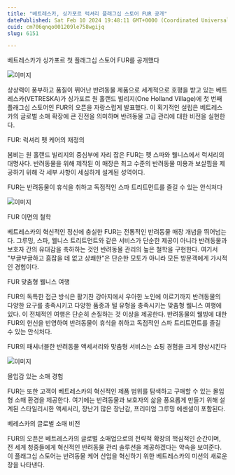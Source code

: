 ```yaml
---
title: "베트레스카, 싱가포르 럭셔리 플래그십 스토어 FUR 공개"
datePublished: Sat Feb 10 2024 19:48:11 GMT+0000 (Coordinated Universal Time)
cuid: cm706qnqo001209le758wgijq
slug: 6151

---
```



베트레스카가 싱가포르 첫 플래그십 스토어 FUR를 공개했다

![이미지](https://cdn.hashnode.com/res/hashnode/image/upload/v1739260402450/2f223a7b-885d-490d-82c3-c998b17236e2.jpeg)

상상력이 풍부하고 품질이 뛰어난 반려동물 제품으로 세계적으로 호평을 받고 있는 베트레스카(VETRESKA)가 싱가포르 원 홀랜드 빌리지(One Holland Village)에 첫 번째 플래그십 스토어인 FUR의 오픈을 자랑스럽게 발표했다. 이 획기적인 설립은 베트레스카의 글로벌 소매 확장에 큰 진전을 의미하며 반려동물 고급 관리에 대한 비전을 실현한다.

FUR: 럭셔리 펫 케어의 재정의

붐비는 원 홀랜드 빌리지의 중심부에 자리 잡은 FUR는 펫 스파와 웰니스에서 럭셔리의 대명사다. 반려동물을 위해 제작된 이 매장은 최고 수준의 반려동물 미용과 보살핌을 제공하기 위해 각 세부 사항이 세심하게 설계된 성역이다.

FUR는 반려동물이 휴식을 취하고 독점적인 스파 트리트먼트를 즐길 수 있는 안식처다

![이미지](https://cdn.hashnode.com/res/hashnode/image/upload/v1739260404534/0d998020-e5b8-431e-a01b-17b2cf24e137.jpeg)

FUR 이면의 철학

베트레스카의 혁신적인 정신에 충실한 FUR는 전통적인 반려동물 매장 개념을 뛰어넘는다. 그루밍, 스파, 웰니스 트리트먼트와 같은 서비스가 단순한 제공이 아니라 반려동물과 보호자 간의 유대감을 축하하는 것인 반려동물 관리의 높은 철학을 구현한다. 여기서 "부글부글하고 흠잡을 데 없고 상쾌한"은 단순한 모토가 아니라 모든 방문객에게 가시적인 경험이다.

FUR 맞춤형 웰니스 여행

FUR의 독특한 접근 방식은 활기찬 강아지에서 우아한 노인에 이르기까지 반려동물의 다양한 요구를 충족시키고 다양한 품종과 털 유형을 충족시키는 맞춤형 웰니스 여행에 있다. 이 전체적인 여행은 단순히 손질하는 것 이상을 제공한다. 반려동물의 웰빙에 대한 FUR의 헌신을 반영하여 반려동물이 휴식을 취하고 독점적인 스파 트리트먼트를 즐길 수 있는 안식처다.

FUR의 패셔너블한 반려동물 액세서리와 맞춤형 서비스는 쇼핑 경험을 크게 향상시킨다

![이미지](https://cdn.hashnode.com/res/hashnode/image/upload/v1739260406486/65094f31-6e1a-4457-b8cf-eb34fe846b1f.jpeg)

몰입감 있는 소매 경험

FUR는 또한 고객이 베트레스카의 혁신적인 제품 범위를 탐색하고 구매할 수 있는 몰입형 소매 환경을 제공한다. 여기에는 반려동물과 보호자의 삶을 풍요롭게 만들기 위해 설계된 스타일리시한 액세서리, 장난기 많은 장난감, 프리미엄 그루밍 에센셜이 포함된다.

베레스카의 글로벌 소매 비전

FUR의 오픈은 베트레스카의 글로벌 소매업으로의 전략적 확장의 핵심적인 순간이며, 전 세계 청중들에게 혁신적인 반려동물 관리 솔루션을 제공하겠다는 약속을 보여준다. 이 플래그십 스토어는 반려동물 케어 산업을 혁신하기 위한 베트레스카의 미션의 새로운 장을 나타낸다.